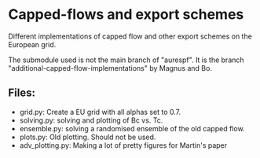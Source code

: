 Capped-flows and export schemes
============

Different implementations of capped flow and other export schemes on the European grid.

The submodule used is not the main branch of "aurespf". It is the branch
"additional-capped-flow-implementations" by Magnus and Bo.

Files:
------
- grid.py: Create a EU grid with all alphas set to 0.7.
- solving.py: solving and plotting of Bc vs. Tc.
- ensemble.py: solving a randomised ensemble of the old capped flow.
- plots.py: Old plotting. Should not be used.
- adv_plotting.py: Making a lot of pretty figures for Martin's paper

